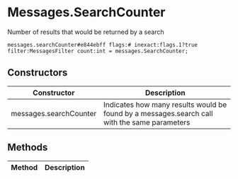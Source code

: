 # Messages.SearchCounter
Number of results that would be returned by a search

```
messages.searchCounter#e844ebff flags:# inexact:flags.1?true filter:MessagesFilter count:int = messages.SearchCounter;
```

## Constructors
| Constructor | Description |
| ---- | ----------- |
| messages.searchCounter | Indicates how many results would be found by a messages.search call with the same parameters |


## Methods
| Method | Description |
| ---- | ----------- |


